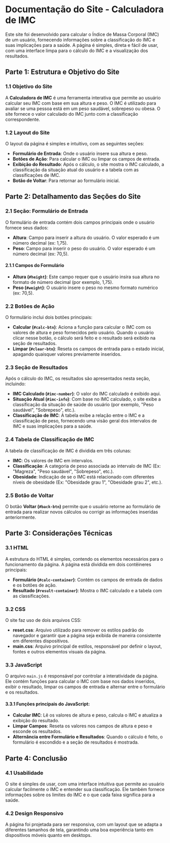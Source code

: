 # Documentação do Site - Calculadora de IMC

Este site foi desenvolvido para calcular o Índice de Massa Corporal (IMC) de um usuário, fornecendo informações sobre a classificação do IMC e suas implicações para a saúde. A página é simples, direta e fácil de usar, com uma interface limpa para o cálculo do IMC e a visualização dos resultados.

## Parte 1: Estrutura e Objetivo do Site

### 1.1 **Objetivo do Site**
A **Calculadora de IMC** é uma ferramenta interativa que permite ao usuário calcular seu IMC com base em sua altura e peso. O IMC é utilizado para avaliar se uma pessoa está em um peso saudável, sobrepeso ou obesa. O site fornece o valor calculado do IMC junto com a classificação correspondente.

### 1.2 **Layout do Site**
O layout da página é simples e intuitivo, com as seguintes seções:

- **Formulário de Entrada**: Onde o usuário insere sua altura e peso.
- **Botões de Ação**: Para calcular o IMC ou limpar os campos de entrada.
- **Exibição do Resultado**: Após o cálculo, o site mostra o IMC calculado, a classificação da situação atual do usuário e a tabela com as classificações de IMC.
- **Botão de Voltar**: Para retornar ao formulário inicial.

## Parte 2: Detalhamento das Seções do Site

### 2.1 **Seção: Formulário de Entrada**
O formulário de entrada contém dois campos principais onde o usuário fornece seus dados:

- **Altura**: Campo para inserir a altura do usuário. O valor esperado é um número decimal (ex: 1,75).
- **Peso**: Campo para inserir o peso do usuário. O valor esperado é um número decimal (ex: 70,5).

#### 2.1.1 **Campos do Formulário**
- **Altura (`#height`)**: Este campo requer que o usuário insira sua altura no formato de número decimal (por exemplo, 1,75).
- **Peso (`#weight`)**: O usuário insere o peso no mesmo formato numérico (ex: 70,5).

### 2.2 **Botões de Ação**
O formulário inclui dois botões principais:

- **Calcular (`#calc-btn`)**: Aciona a função para calcular o IMC com os valores de altura e peso fornecidos pelo usuário. Quando o usuário clicar nesse botão, o cálculo será feito e o resultado será exibido na seção de resultados.
- **Limpar (`#clear-btn`)**: Reseta os campos de entrada para o estado inicial, apagando quaisquer valores previamente inseridos.

### 2.3 **Seção de Resultados**
Após o cálculo do IMC, os resultados são apresentados nesta seção, incluindo:

- **IMC Calculado (`#imc-number`)**: O valor do IMC calculado é exibido aqui.
- **Situação Atual (`#imc-info`)**: Com base no IMC calculado, o site exibe a classificação da situação de saúde do usuário (por exemplo, "Peso saudável", "Sobrepeso", etc.).
- **Classificação de IMC**: A tabela exibe a relação entre o IMC e a classificação de peso, fornecendo uma visão geral dos intervalos de IMC e suas implicações para a saúde.
  
### 2.4 **Tabela de Classificação de IMC**
A tabela de classificação de IMC é dividida em três colunas:

- **IMC**: Os valores de IMC em intervalos.
- **Classificação**: A categoria de peso associada ao intervalo de IMC (Ex: "Magreza", "Peso saudável", "Sobrepeso", etc.).
- **Obesidade**: Indicação de se o IMC está relacionado com diferentes níveis de obesidade (Ex: "Obesidade grau 1", "Obesidade grau 2", etc.).

### 2.5 **Botão de Voltar**
O botão **Voltar (`#back-btn`)** permite que o usuário retorne ao formulário de entrada para realizar novos cálculos ou corrigir as informações inseridas anteriormente.

## Parte 3: Considerações Técnicas

### 3.1 **HTML**
A estrutura do HTML é simples, contendo os elementos necessários para o funcionamento da página. A página está dividida em dois contêineres principais:

- **Formulário (`#calc-container`)**: Contém os campos de entrada de dados e os botões de ação.
- **Resultado (`#result-container`)**: Mostra o IMC calculado e a tabela com as classificações.

### 3.2 **CSS**
O site faz uso de dois arquivos CSS:

- **reset.css**: Arquivo utilizado para remover os estilos padrão do navegador e garantir que a página seja exibida de maneira consistente em diferentes dispositivos.
- **main.css**: Arquivo principal de estilos, responsável por definir o layout, fontes e outros elementos visuais da página.

### 3.3 **JavaScript**
O arquivo `main.js` é responsável por controlar a interatividade da página. Ele contém funções para calcular o IMC com base nos dados inseridos, exibir o resultado, limpar os campos de entrada e alternar entre o formulário e os resultados.

#### 3.3.1 **Funções principais do JavaScript**:
- **Calcular IMC**: Lê os valores de altura e peso, calcula o IMC e atualiza a exibição do resultado.
- **Limpar Campos**: Reseta os valores nos campos de altura e peso e esconde os resultados.
- **Alternância entre Formulário e Resultados**: Quando o cálculo é feito, o formulário é escondido e a seção de resultados é mostrada.



## Parte 4: Conclusão

### 4.1 **Usabilidade**
O site é simples de usar, com uma interface intuitiva que permite ao usuário calcular facilmente o IMC e entender sua classificação. Ele também fornece informações sobre os limites do IMC e o que cada faixa significa para a saúde.

### 4.2 **Design Responsivo**
A página foi projetada para ser responsiva, com um layout que se adapta a diferentes tamanhos de tela, garantindo uma boa experiência tanto em dispositivos móveis quanto em desktops.


